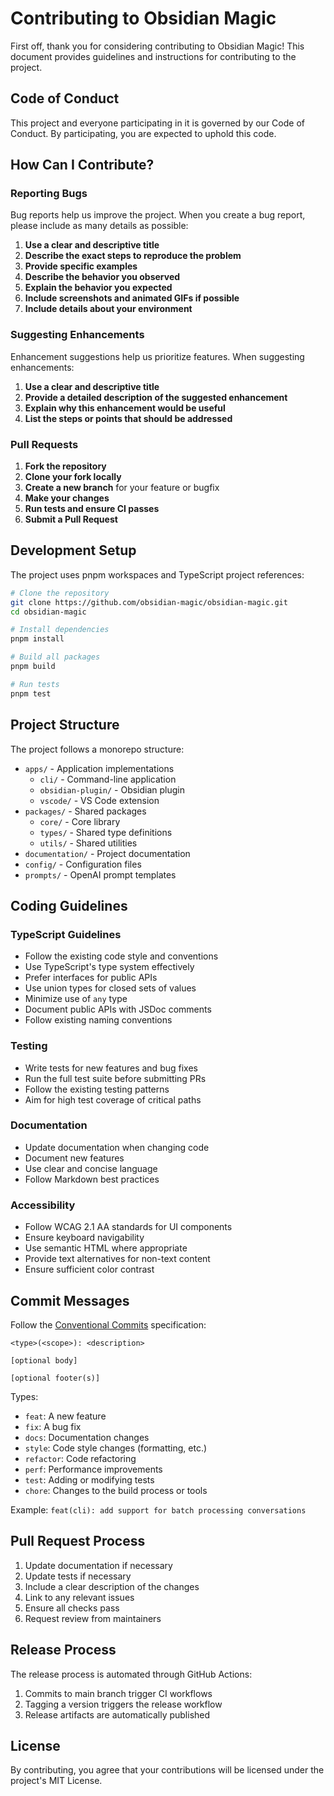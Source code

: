 # Contributing to Obsidian Magic

First off, thank you for considering contributing to Obsidian Magic! This document provides guidelines and instructions for contributing to the project.

## Code of Conduct

This project and everyone participating in it is governed by our Code of Conduct. By participating, you are expected to uphold this code.

## How Can I Contribute?

### Reporting Bugs

Bug reports help us improve the project. When you create a bug report, please include as many details as possible:

1. **Use a clear and descriptive title**
2. **Describe the exact steps to reproduce the problem**
3. **Provide specific examples**
4. **Describe the behavior you observed**
5. **Explain the behavior you expected**
6. **Include screenshots and animated GIFs if possible**
7. **Include details about your environment**

### Suggesting Enhancements

Enhancement suggestions help us prioritize features. When suggesting enhancements:

1. **Use a clear and descriptive title**
2. **Provide a detailed description of the suggested enhancement**
3. **Explain why this enhancement would be useful**
4. **List the steps or points that should be addressed**

### Pull Requests

1. **Fork the repository**
2. **Clone your fork locally**
3. **Create a new branch** for your feature or bugfix
4. **Make your changes**
5. **Run tests and ensure CI passes**
6. **Submit a Pull Request**

## Development Setup

The project uses pnpm workspaces and TypeScript project references:

```bash
# Clone the repository
git clone https://github.com/obsidian-magic/obsidian-magic.git
cd obsidian-magic

# Install dependencies
pnpm install

# Build all packages
pnpm build

# Run tests
pnpm test
```

## Project Structure

The project follows a monorepo structure:

- `apps/` - Application implementations
  - `cli/` - Command-line application
  - `obsidian-plugin/` - Obsidian plugin
  - `vscode/` - VS Code extension
- `packages/` - Shared packages
  - `core/` - Core library
  - `types/` - Shared type definitions
  - `utils/` - Shared utilities
- `documentation/` - Project documentation
- `config/` - Configuration files
- `prompts/` - OpenAI prompt templates

## Coding Guidelines

### TypeScript Guidelines

- Follow the existing code style and conventions
- Use TypeScript's type system effectively
- Prefer interfaces for public APIs
- Use union types for closed sets of values
- Minimize use of `any` type
- Document public APIs with JSDoc comments
- Follow existing naming conventions

### Testing

- Write tests for new features and bug fixes
- Run the full test suite before submitting PRs
- Follow the existing testing patterns
- Aim for high test coverage of critical paths

### Documentation

- Update documentation when changing code
- Document new features
- Use clear and concise language
- Follow Markdown best practices

### Accessibility

- Follow WCAG 2.1 AA standards for UI components
- Ensure keyboard navigability
- Use semantic HTML where appropriate
- Provide text alternatives for non-text content
- Ensure sufficient color contrast

## Commit Messages

Follow the [Conventional Commits](https://www.conventionalcommits.org/) specification:

```
<type>(<scope>): <description>

[optional body]

[optional footer(s)]
```

Types:
- `feat`: A new feature
- `fix`: A bug fix
- `docs`: Documentation changes
- `style`: Code style changes (formatting, etc.)
- `refactor`: Code refactoring
- `perf`: Performance improvements
- `test`: Adding or modifying tests
- `chore`: Changes to the build process or tools

Example: `feat(cli): add support for batch processing conversations`

## Pull Request Process

1. Update documentation if necessary
2. Update tests if necessary
3. Include a clear description of the changes
4. Link to any relevant issues
5. Ensure all checks pass
6. Request review from maintainers

## Release Process

The release process is automated through GitHub Actions:

1. Commits to main branch trigger CI workflows
2. Tagging a version triggers the release workflow
3. Release artifacts are automatically published

## License

By contributing, you agree that your contributions will be licensed under the project's MIT License. 